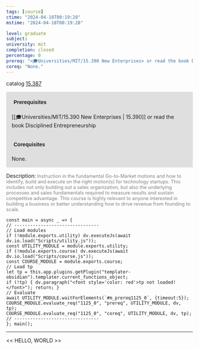 ```yaml
---
tags: [course]
ctime: "2024-04-18T00:19:28"
mstime: "2024-04-18T00:19:28"

level: graduate
subject: 
university: mit
completion: closed
percentage: 0
prereq: "<🎓Universities/MIT/15.390 New Enterprises> or read the book Disciplined Entrepreneurship"
coreq: "None."
---
```


catalog [15.387](http://student.mit.edu/catalog/m15b.html#15.387)

<span style="display: block; padding: 15px; background-color: rgb(100, 100, 100, 0.2);"><font id="m_prereq1125_0" style="display: block; font-family: Arial, sans-serif; font-weight: bold; padding: 5px">Prerequisites</font><br><span id="prereq1125_0">[[🎓Universities/MIT/15.390 New Enterprises | 15.390]] or read the book Disciplined Entrepreneurship</span></span>
<span style="display: block; padding: 15px; background-color: rgb(100, 100, 100, 0.2);"><font id="m_coreq1125_0" style="display: block; font-family: Arial, sans-serif; font-weight: bold; padding: 5px">Corequisites</font><br><span id="coreq1125_0">None.</span></span>

<font style="">Description:</font>
<font style="color: grey; font-size: 0.8rem;">Instruction in the fundamental Go-to-Market motions and how to identify, build and execute on the right motion(s) for technology startups. This includes not only building out a sales organization, but also the underlying processes and sales fundamentals required to measure results and sustain competitive advantage. This course is highly relevant to anyone interested in building a business or better understanding how to drive revenue from founding to scale.</font>

```dataviewjs
const main = async _ => {
// --------------------------------
// Load modules
if (!module.exports.utility) dv.executeJs(await dv.io.load("Scripts/utility.js"));
const UTILITY_MODULE = module.exports.utility;
if (!module.exports.course) dv.executeJs(await dv.io.load("Scripts/course.js"));
const COURSE_MODULE = module.exports.course;
// Load tp
let tp = this.app.plugins.getPlugin("templater-obsidian").templater.current_functions_object;
if (!tp) { dv.paragraph("<font style='color: red'>tp not loaded!</font>"); return; }
// Evaluate
await UTILITY_MODULE.waitForElements(`#m_prereq1125_0`, {timeout:5});
COURSE_MODULE.evaluate_req("1125_0", "prereq", UTILITY_MODULE, dv, tp);
COURSE_MODULE.evaluate_req("1125_0", "coreq", UTILITY_MODULE, dv, tp);
// --------------------------------
}; main();
```

---

<< HELLO, WORLD >>
